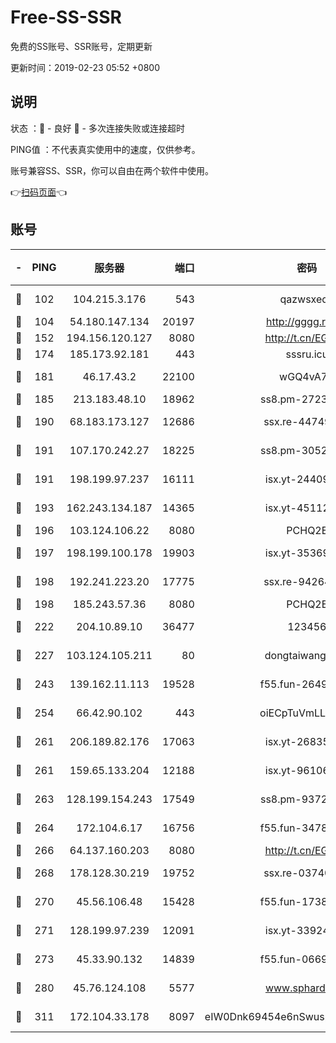 # Free-SS-SSR

免费的SS账号、SSR账号，定期更新

更新时间：2019-02-23 05:52 +0800

## 说明

状态     ：🙂 - 良好 🙁 - 多次连接失败或连接超时

PING值   ：不代表真实使用中的速度，仅供参考。

账号兼容SS、SSR，你可以自由在两个软件中使用。

👉[扫码页面](https://liesauer.github.io/free-ss-ssr.github.io/)👈

## 账号

|-|PING|服务器|端口|密码|加密方式|区域|
|:----:|:----:|:-----:|-----:|:----:|:----:|:----:|
|🙂|102|104.215.3.176|543|qazwsxedc|aes-256-gcm|JP|
|🙂|104|54.180.147.134|20197|http://gggg.rocks|chacha20|KR|
|🙂|152|194.156.120.127|8080|http://t.cn/EGJIyrl|rc4-md5|RU|
|🙂|174|185.173.92.181|443|sssru.icu|rc4-md5|RU|
|🙂|181|46.17.43.2|22100|wGQ4vA7D|aes-256-gcm|RU|
|🙂|185|213.183.48.10|18962|ss8.pm-27236881|rc4-md5|RU|
|🙂|190|68.183.173.127|12686|ssx.re-44749299|aes-256-cfb|US|
|🙂|191|107.170.242.27|18225|ss8.pm-30525832|aes-256-cfb|US|
|🙂|191|198.199.97.237|16111|isx.yt-24409459|aes-256-cfb|US|
|🙂|193|162.243.134.187|14365|isx.yt-45112084|aes-256-cfb|US|
|🙂|196|103.124.106.22|8080|PCHQ2E|rc4-md5|US|
|🙂|197|198.199.100.178|19903|isx.yt-35369856|aes-256-cfb|US|
|🙂|198|192.241.223.20|17775|ssx.re-94264903|aes-256-cfb|US|
|🙂|198|185.243.57.36|8080|PCHQ2E|rc4-md5|US|
|🙂|222|204.10.89.10|36477|123456|aes-256-cfb|US|
|🙂|227|103.124.105.211|80|dongtaiwang.com|aes-256-cfb|US|
|🙂|243|139.162.11.113|19528|f55.fun-26491183|aes-256-cfb|SG|
|🙂|254|66.42.90.102|443|oiECpTuVmLLxk4Ts|aes-256-cfb|US|
|🙂|261|206.189.82.176|17063|isx.yt-26835607|aes-256-cfb|SG|
|🙂|261|159.65.133.204|12188|isx.yt-96106830|aes-256-cfb|SG|
|🙂|263|128.199.154.243|17549|ss8.pm-93722543|aes-256-cfb|SG|
|🙂|264|172.104.6.17|16756|f55.fun-34782964|aes-256-cfb|US|
|🙂|266|64.137.160.203|8080|http://t.cn/EGJIyrl|rc4-md5|CA|
|🙂|268|178.128.30.219|19752|ssx.re-03740090|aes-256-cfb|SG|
|🙂|270|45.56.106.48|15428|f55.fun-17381628|aes-256-cfb|US|
|🙂|271|128.199.97.239|12091|isx.yt-33924211|aes-256-cfb|SG|
|🙂|273|45.33.90.132|14839|f55.fun-06699506|aes-256-cfb|US|
|🙂|280|45.76.124.108|5577|www.sphard.com|aes-256-cfb|AU|
|🙂|311|172.104.33.178|8097|eIW0Dnk69454e6nSwuspv9DmS201tQ0D|aes-256-cfb|SG|
